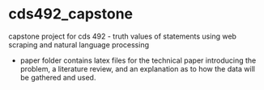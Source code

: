 # cds492_capstone
capstone project for cds 492 - truth values of statements using web scraping and natural language processing

- paper folder contains latex files for the technical paper introducing the problem, a literature review, and an explanation as to how the data will be gathered and used.
